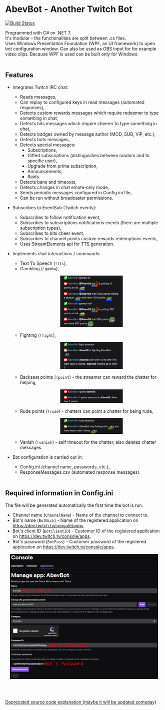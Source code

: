 # AbevBot - Another Twitch Bot
[![Build Status](https://github.com/Abev08/TwitchBot/actions/workflows/dotnet.yml/badge.svg)](https://github.com/Abev08/TwitchBot/actions/workflows/dotnet.yml)  
  
Programmed with C# on .NET 7.  
It's modular - the functionalities are split between .cs files.  
Uses Windows Presentation Foundation (WPF, an UI framework) to open bot configuration window. Can also be used as OBS input for for example video clips. Because WPF is used can be built only for Windows.
<br><br>

## **Features**
- Integrates Twitch IRC chat:
  - Reads messages,
  - Can replay to configured keys in read messages (automated responses),
  - Detects custom rewards messages which require redeemer to type something in chat,
  - Detects bits messages which require cheerer to type something in chat,
  - Detects badges owned by message author (MOD, SUB, VIP, etc.),
  - Detects bots messages,
  - Detects special messages:
    - Subscriptions,
    - Gifted subscriptions (distinguishes between random and to specific user),
    - Upgrade from prime subscription,
    - Announcements,
    - Raids.
  - Detects bans and timeouts,
  - Detects changes in chat emote-only mode,
  - Sends periodic messages configured in Config.ini file,
  - Can be run without broadcaster permissions.

- Subscribes to EventSub (Twitch events):
  - Subscribes to follow notification event,
  - Subscribes to subscriptions notifications events (there are multiple subscription types),
  - Subscribes to bits cheer event,
  - Subscribes to channel points custom rewards redemptions events,
  - Uses StreamElements api for TTS generation.

- Implements chat interactions / commands:
  - Text To Speech (`!tts`),
  - Gambling (`!gamba`), <p align="center"><img src="ReadmeImages/MinigameGamba.png" width=200 alt="Gamba minigame"></p>
  - Fighting (`!fight`), <p align="center"><img src="ReadmeImages/MinigameFight.png" width=200 alt="Gamba minigame"></p>
  - Backseat points (`!point`) - the streamer can reward the chatter for helping, <p align="center"><img src="ReadmeImages/MinigamePoint.png" width=200 alt="Gamba minigame"></p>
  - Rude points (`!rude`) - chatters can point a chatter for being rude, <p align="center"><img src="ReadmeImages/MinigameRude.png" width=200 alt="Gamba minigame"></p>
  - Vanish (`!vanish`) - self timeout for the chatter, also deletes chatter messages.

- Bot configuration is carried out in:
  - Config.ini (channel name, passwords, etc.),
  - ResponseMessages.csv (automated response messages).
<br><br>

## **Required information in Config.ini**
The file will be generated automatically the first time the bot is run.
 - Channel name (`ChannelName`) - Name of the channel to connect to.
 - Bot's name (`BotNick`) - Name of the registered application on https://dev.twitch.tv/console/apps.
 - Bot's client ID (`BotClientID`) - Customer ID of the registered application on https://dev.twitch.tv/console/apps.
 - Bot's password (`BotPass`) - Customer password of the registered application on https://dev.twitch.tv/console/apps.
<p align="center"><img src="ReadmeImages/BotLogin.png" height="400" alt="Bot's Nick, ClientID and Password"></p>  
<br><br>

[Deprecated source code explanation (maybe it will be updated someday)](SourceCodeExplanation.md)
